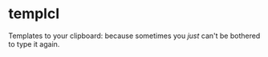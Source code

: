 # templcl
Templates to your clipboard: because sometimes you *just* can't be bothered to type it again.
